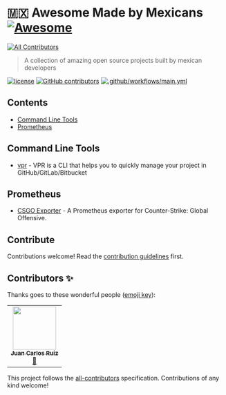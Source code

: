 # :mexico: Awesome Made by Mexicans [![Awesome](https://awesome.re/badge.svg)](https://awesome.re)
<!-- ALL-CONTRIBUTORS-BADGE:START - Do not remove or modify this section -->
[![All Contributors](https://img.shields.io/badge/all_contributors-1-orange.svg?style=flat-square)](#contributors-)
<!-- ALL-CONTRIBUTORS-BADGE:END -->

> A collection of amazing open source projects built by mexican developers

[![license](https://img.shields.io/github/license/kinduff/awesome-made-by-mexicans.svg)](/LICENSE)
[![GitHub contributors](https://img.shields.io/github/contributors/kinduff/awesome-made-by-mexicans.svg)](https://github.com/kinduff/awesome-made-by-mexicans/graphs/contributors)
[![.github/workflows/main.yml](https://github.com/kinduff/awesome-made-by-mexicans/actions/workflows/main.yml/badge.svg)](https://github.com/kinduff/awesome-made-by-mexicans/actions/workflows/main.yml)

<!-- List start -->

## Contents

- [Command Line Tools](#command-line-tools)
- [Prometheus](#prometheus)

## Command Line Tools

- [vpr](https://github.com/JuanCrg90/vpr) - VPR is a CLI that helps you to quickly manage your project in GitHub/GitLab/Bitbucket

## Prometheus

- [CSGO Exporter](https://github.com/kinduff/csgo_exporter) -  A Prometheus exporter for Counter-Strike: Global Offensive.

<!-- List end -->

## Contribute

Contributions welcome! Read the [contribution guidelines](CONTRIBUTING.md) first.

## Contributors ✨

Thanks goes to these wonderful people ([emoji key](https://allcontributors.org/docs/en/emoji-key)):

<!-- ALL-CONTRIBUTORS-LIST:START - Do not remove or modify this section -->
<!-- prettier-ignore-start -->
<!-- markdownlint-disable -->
<table>
  <tr>
    <td align="center"><a href="http://juancrg90.me/"><img src="https://avatars.githubusercontent.com/u/2718753?v=4?s=100" width="100px;" alt=""/><br /><sub><b>Juan Carlos Ruiz</b></sub></a><br /><a href="https://github.com/kinduff/awesome-made-by-mexicans/commits?author=JuanCrg90" title="Documentation">📖</a></td>
  </tr>
</table>

<!-- markdownlint-restore -->
<!-- prettier-ignore-end -->

<!-- ALL-CONTRIBUTORS-LIST:END -->

This project follows the [all-contributors](https://github.com/all-contributors/all-contributors) specification. Contributions of any kind welcome!